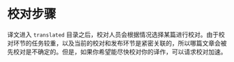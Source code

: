 # 校对步骤

译文进入 `translated` 目录之后，校对人员会根据情况选择某篇进行校对。由于校对环节的任务较重，以及当前的校对和发布环节是紧密关联的，所以哪篇文章会被先校对是不确定的。但是，如果你希望能尽快校对你的译作，可以请求校对加速。
